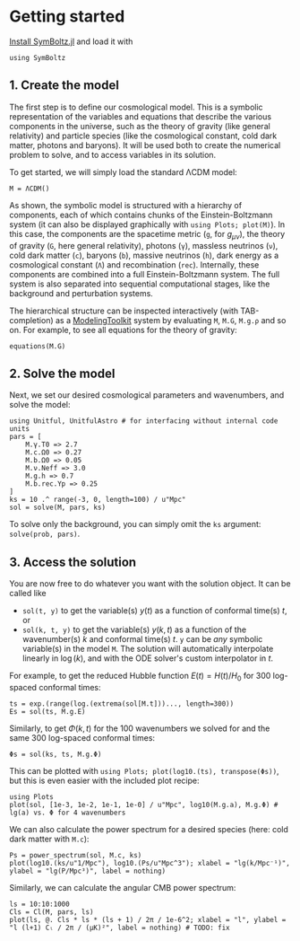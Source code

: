 # Getting started

[Install SymBoltz.jl](@ref "Installation") and load it with
```@example 1
using SymBoltz
``` 

## 1. Create the model

The first step is to define our cosmological model.
This is a symbolic representation of the variables and equations that describe the various components in the universe, such as the theory of gravity (like general relativity) and particle species (like the cosmological constant, cold dark matter, photons and baryons).
It will be used both to create the numerical problem to solve, and to access variables in its solution.

To get started, we will simply load the standard ΛCDM model:
```@example 1
M = ΛCDM()
```

As shown, the symbolic model is structured with a hierarchy of components, each of which contains chunks of the Einstein-Boltzmann system (it can also be displayed graphically with `using Plots; plot(M)`).
In this case, the components are
the spacetime metric (`g`, for $g_{\mu\nu}$),
the theory of gravity (`G`, here general relativity),
photons (`γ`),
massless neutrinos (`ν`),
cold dark matter (`c`),
baryons (`b`),
massive neutrinos (`h`),
dark energy as a cosmological constant (`Λ`)
and recombination (`rec`).
Internally, these components are combined into a full Einstein-Boltzmann system.
The full system is also separated into sequential computational stages, like the background and perturbation systems.

The hierarchical structure can be inspected interactively (with TAB-completion) as a [ModelingToolkit](https://docs.sciml.ai/ModelingToolkit) system by evaluating `M`, `M.G`, `M.g.ρ` and so on.
For example, to see all equations for the theory of gravity:
```@example 1
equations(M.G)
```

## 2. Solve the model

Next, we set our desired cosmological parameters and wavenumbers, and solve the model:
```@example 1
using Unitful, UnitfulAstro # for interfacing without internal code units
pars = [
    M.γ.T0 => 2.7
    M.c.Ω0 => 0.27
    M.b.Ω0 => 0.05
    M.ν.Neff => 3.0
    M.g.h => 0.7
    M.b.rec.Yp => 0.25
]
ks = 10 .^ range(-3, 0, length=100) / u"Mpc"
sol = solve(M, pars, ks)
```

To solve only the background, you can simply omit the `ks` argument: `solve(prob, pars)`.

## 3. Access the solution

You are now free to do whatever you want with the solution object.
It can be called like
- `sol(t, y)` to get the variable(s) $y(t)$ as a function of conformal time(s) $t$, or
- `sol(k, t, y)` to get the variable(s) $y(k,t)$ as a function of the wavenumber(s) $k$ and conformal time(s) $t$.
`y` can be *any* symbolic variable(s) in the model `M`.
The solution will automatically interpolate linearly in $\log(k)$, and with the ODE solver's custom interpolator in $t$.

For example, to get the reduced Hubble function $E(t) = H(t) / H_0$ for 300 log-spaced conformal times:
```@example 1
ts = exp.(range(log.(extrema(sol[M.t]))..., length=300))
Es = sol(ts, M.g.E)
```
Similarly, to get $\Phi(k,t)$ for the 100 wavenumbers we solved for and the same 300 log-spaced conformal times:
```@example 1
Φs = sol(ks, ts, M.g.Φ)
```

This can be plotted with `using Plots; plot(log10.(ts), transpose(Φs))`, but this is even easier with the included plot recipe:
```@example 1
using Plots
plot(sol, [1e-3, 1e-2, 1e-1, 1e-0] / u"Mpc", log10(M.g.a), M.g.Φ) # lg(a) vs. Φ for 4 wavenumbers
```

We can also calculate the power spectrum for a desired species (here: cold dark matter with `M.c`):
```@example 1
Ps = power_spectrum(sol, M.c, ks)
plot(log10.(ks/u"1/Mpc"), log10.(Ps/u"Mpc^3"); xlabel = "lg(k/Mpc⁻¹)", ylabel = "lg(P/Mpc³)", label = nothing)
```
Similarly, we can calculate the angular CMB power spectrum:
```@example 1
ls = 10:10:1000
Cls = Cl(M, pars, ls)
plot(ls, @. Cls * ls * (ls + 1) / 2π / 1e-6^2; xlabel = "l", ylabel = "l (l+1) Cₗ / 2π / (μK)²", label = nothing) # TODO: fix
```
